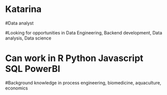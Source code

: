 # Katarina

#Data analyst

#Looking for opportunities in Data Engineering,
Backend development, Data analysis,
Data science

# Can work in R Python Javascript SQL PowerBI 

#Background knowledge in process engineering, 
biomedicine, aquaculture, economics
